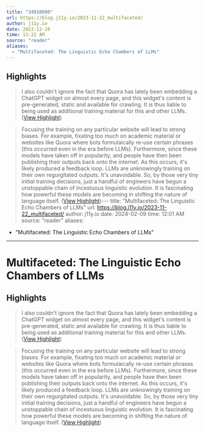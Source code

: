 ```yaml
---
title: "34910990"
url: https://blog.j11y.io/2023-11-22_multifaceted/
author: j11y.io
date: 2023-12-10
time: 11:22 AM
source: "reader"
aliases:
  - "Multifaceted: The Linguistic Echo Chambers of LLMs"
---
```

## Highlights
> I also couldn't ignore the fact that Quora has lately been embedding a ChatGPT widget on almost every page, and this widget's content is pre-generated, static and available for crawling. It is thus liable to being used as additional training material for this and other LLMs. ([View Highlight](https://read.readwise.io/read/01hgr9y8n562sdc798g1anhjbm))

> Focusing the training on any particular website will lead to strong biases. For example, fixating too much on academic material or websites like Quora where bots formulaically re-use certain phrases (this occurred even in the era before LLMs).
> Furthermore, since these models have taken off in popularity, and people have then been publishing their outputs back onto the internet. As this occurs, it's likely produced a feedback loop. LLMs are unknowingly training on their own regurgitated outputs. It's unavoidable.
> So, by those very tiny initial training decisions, just a handful of engineers have begun a unstoppable chain of incestuous linguistic evolution. It is fascinating how powerful these models are becoming in shifting the nature of language itself. ([View Highlight](https://read.readwise.io/read/01hgra2bv8pe8c0jqk3kj717a0))---
title: "Multifaceted: The Linguistic Echo Chambers of LLMs"
url: https://blog.j11y.io/2023-11-22_multifaceted/
author: j11y.io
date: 2024-02-09
time: 12:01 AM
source: "reader"
aliases:
  - "Multifaceted: The Linguistic Echo Chambers of LLMs"
---
# Multifaceted: The Linguistic Echo Chambers of LLMs

## Highlights
> I also couldn't ignore the fact that Quora has lately been embedding a ChatGPT widget on almost every page, and this widget's content is pre-generated, static and available for crawling. It is thus liable to being used as additional training material for this and other LLMs. ([View Highlight](https://read.readwise.io/read/01hgr9y8n562sdc798g1anhjbm))

> Focusing the training on any particular website will lead to strong biases. For example, fixating too much on academic material or websites like Quora where bots formulaically re-use certain phrases (this occurred even in the era before LLMs).
> Furthermore, since these models have taken off in popularity, and people have then been publishing their outputs back onto the internet. As this occurs, it's likely produced a feedback loop. LLMs are unknowingly training on their own regurgitated outputs. It's unavoidable.
> So, by those very tiny initial training decisions, just a handful of engineers have begun a unstoppable chain of incestuous linguistic evolution. It is fascinating how powerful these models are becoming in shifting the nature of language itself. ([View Highlight](https://read.readwise.io/read/01hgra2bv8pe8c0jqk3kj717a0))

